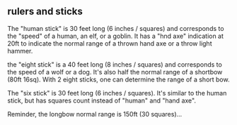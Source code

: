 
## rulers and sticks

The "human stick" is 30 feet long (6 inches / squares) and corresponds to the "speed" of a human, an elf, or a goblin. It has a "hnd axe" indication at 20ft to indicate the normal range of a thrown hand axe or a throw light hammer.

the "eight stick" is a 40 feet long (8 inches / squares) and corresponds to the speed of a wolf or a dog. It's also half the normal range of a shortbow (80ft 16sq). With 2 eight sticks, one can determine the range of a short bow.

The "six stick" is 30 feet long (6 inches / squares). It's similar to the human stick, but has squares count instead of "human" and "hand axe".

Reminder, the longbow normal range is 150ft (30 squares)...

